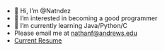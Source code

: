 - 👋 Hi, I’m @Natndez
- 👀 I’m interested in becoming a good programmer
- 🌱 I’m currently learning Java/Python/C
- Please email me at nathanf@andrews.edu
- [Current Resume](https://github.com/Natndez/Natndez/files/8119669/2022_Resume.1.pdf)

<!---
Natndez/Natndez is a ✨ special ✨ repository because its `README.md` (this file) appears on your GitHub profile.
You can click the Preview link to take a look at your changes.
--->

